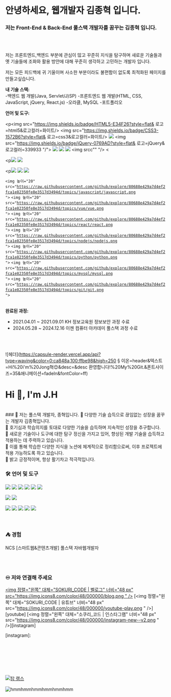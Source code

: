 <h1 정렬="가운데">안녕하세요, 웹개발자 김종혁 입니다. </h1>
<h3 align="중심">
 저는 Front-End & Back-End 풀스택 개발자를 꿈꾸는 김종혁 입니다.
</h3>
<br /><br />
<p>
저는 프론트엔드,백엔드 부분에 관심이 많고 꾸준히 지식을 탐구하며 새로운 기술들과 옛 기술들에 조화와 활용 방안에 대해 꾸준히 생각하고 고민하는 개발자 입니다.
  
저는 모든 피드백에 귀 기울이며 사소한 부분이라도 불편함이 없도록 최적화된 페이지를 만들고싶습니다.
</p>
  <!-- 
- 💼 IT 풀스택 강의가 필요하세요? 의뢰해 주세요, [이메일](mailto:indopop@naver.com ) :)
- 💬 어떠한 것이든 문의해 주세요, 기꺼이 도움을;;
<br>
 -->

**내 기술 스택:**  
-백엔드 웹 개발(Java, Servlet/J)SP)
-프론트엔드 웹 개발(HTML, CSS, JavaScript, jQuery, React.js)
-오라클, MySQL
-포트폴리오
<br>


**언어 및 도구:**
<!-- 뱃지 사용방법 -->
  <!-- 뱃지 아이콘 사이트 -->
  <!-- <img src="https://img.shields.io/badge/ {내용}-{배경 색깔}?style={스타일}&logo={로고이름}&logoColor={로고 색깔}"/> -->
  
<p<img src="https://img.shields.io/badge/HTML5-E34F26?style=flat& 로고=html5&로고컬러=화이트/> <img src="https://img.shields.io/badge/CSS3-1572B6?style=flat& 로고=css3&로고컬러=화이트/> <img src="https://img.shields.io/badge/JavaScript-gray?style=flat& 로고=java스크립트&로고컬러=F7DF1E"/> <img src="https://img.shields.io/badge/jQuery-0769AD?style=flat& 로고=jQuery&로고컬러=339933 "/"> <img src="https://img.shields.io/badge/React-white?style=flat&logo=React&logoColor=61DAFB "/> <img src="https://img.shields.io/badge/React-white?style=flat&logo=React&logoColor=61DAFB "/> <img src="https://img.shields.io/badge/React-white?style=flat&logo=React&logoColor=61DAFB "/> <img srcc"" "/> <</p>

<p<img src="https://img.shields.io/badge/Oracle-F80000?style=flat&logo=Oracle&logoColor=4479A1 "/> <img src="https://img.shields.io/badge/JAVA-8F0000?style=flat&logo&logoColor=4479A1 "/></p>

<p<img src="https://img.shields.io/badge/Notion-ffffff?style=flat&logo=Notion&logoColor=black "/> <img src="https://img.shields.io/badge/GitHub-gray?style=flat&logo=GitHub&logoColor=black "/> <img src="https://img.shields.io/badge/Git-blue?style=flat&logo=Git&logoColor=F05032 "/> </p>
<code><img 높이="20" src="https://raw.githubusercontent.com/github/explore/80688e429a7d4ef2fca1e82350fe8e3517d3494d/topics/javascript/javascript.png "></code>
<code><img 높이="20" src="https://raw.githubusercontent.com/github/explore/80688e429a7d4ef2fca1e82350fe8e3517d3494d/topics/vue/vue.png "></code>
<code><img 높이="20" src="https://raw.githubusercontent.com/github/explore/80688e429a7d4ef2fca1e82350fe8e3517d3494d/topics/react/react.png "></code>
<code><img 높이="20" src="https://raw.githubusercontent.com/github/explore/80688e429a7d4ef2fca1e82350fe8e3517d3494d/topics/nodejs/nodejs.png "></code>
<code><img 높이="20" src="https://raw.githubusercontent.com/github/explore/80688e429a7d4ef2fca1e82350fe8e3517d3494d/topics/python/python.png "></code>
<code><img 높이="20" src="https://raw.githubusercontent.com/github/explore/80688e429a7d4ef2fca1e82350fe8e3517d3494d/topics/mysql/mysql.png "></code>
<code><img 높이="20" src="https://raw.githubusercontent.com/github/explore/80688e429a7d4ef2fca1e82350fe8e3517d3494d/topics/git/git.png "></code>
<br>
<br>

**완료된 과정:** 

- 2021.04.01 ~ 2021.09.01 KH 정보교육원 정보보안 과정 수료
- 2024.05.28 ~ 2024.12.16 이젠 컴퓨터 아카데미 풀스택 과정 수료
<br /><br />


<br />

<!--![헤더](https://capsule-render.vercel.app/api?type=waving&color=0:ca848a,100:ffbe98&hight=250 § 이온=header&텍스트=환영합니다!😊&desc=이 %20%20Git&fontSize=60&애니메이션=fadeIn&fontColor=ff) -->
![헤더](https://capsule-render.vercel.app/api?type=waving&color=0:ca848a,100:ffbe98&high=250 § 이온=header&텍스트=Hi%20i'm%20Jong혁😊&desc=&desc 환영합니다!%20My%20Git.&폰트사이즈=35&애니메이션=fadeIn&fontColor=ff) 




<h1>Hi 👋, I'm J.H</h1>
<br>
### 🙋 저는 풀스택 개발자, 종혁입니다. 
🔅 다양한 기술 습득으로 끊임없는 성장을 꿈꾸는 개발자 김종혁입니다. <br>
🔅 호기심과 학습의지를 토대로 다양한 기술을 습득하며 지속적인 성장을 추구합니다. <br>
🔅 새로운 기술이나 도구에 대한 탐구 정신을 가지고 있어, 향상된 개발 기술을 습득하고 적용하는 데 주력하고 있습니다. <br>
🔅 이를 통해 학습한 다양한 지식을 노션에 체계적으로 정리함으로써, 이후 프로젝트에 적용 가능하도록 하고 있습니다. <br>
🔅 밝고 긍정적이며, 항상 활기차고 적극적입니다.

<br>

### 🛠 언어 및 도구
<p>
 <img src="https://img.shields.io/badge/HTML5-E34F26?style=flat-square&logo=html5&logoColor=fff "/>
 <img src="https://img.shields.io/badge/CSS3-1572B6?style=flat-square&logo=css3&logoColor=fff "/> 
 <img src="https://img.shields.io/badge/JavaScript-F7DF1E?style=flat-square&logo=JavaScript&logoColor=fff "/> 
 <img src="https://img.shields.io/badge/jQuery-0769AD?style=flat-square&logo=jQuery&logoColor=fff "/> 
 <img src="https://img.shields.io/badge/React-61DAFB?style=flat-square&logo=React&logoColor=fff "/>
 <img src="https://img.shields.io/badge/Spring-6DB33F?style=flat-square&logo=spring&logoColor=fff "/>
</p>
<p>
 <img src="https://img.shields.io/badge/Oracle-F80000?style=flat-square&logo=Oracle&logoColor=4479A1 "/> 
 <img src="https://img.shields.io/badge/JAVA-8F0000?style=flat-square&logo=Java&logoColor=4479A1 "/>
</p>
<p>
 <img src="https://img.shields.io/badge/Notion-ffffff?style=flat-square& 로고=notion&logoColor=black "/> 
 <img src="https://img.shields.io/badge/GitHub-gray?style=flat-square&logo=GitHub&logoColor=black "/> 
 <img src="https://img.shields.io/badge/Git-blue?style=flat-square&logo=Git&logoColor=F05032 "/> 
 <img src="https://img.shields.io/badge/Visual 스튜디오 코드-007ACC?style=평방정계 & 로고=비주얼스튜디오코드 & 로고컬러=#007ACC"/> 
 <img src="https://img.shields.io/badge/Eclipse IDE-2C2255?style=플랫 스퀘어&로고=eclipse ide&logoColor=#fff"/> 
</p>

<br>

### ⛺ 경험
<p>NCS [스마트웹&콘텐츠개발] 풀스택 자바웹개발자</p>

<br>
    
<br>

### ♾️ 저와 연결해 주세요

[<img 정렬="왼쪽" 대체="SOKURI_CODE | 벨로그" 너비="48 px" src="https://img.icons8.com/color/48/000000/blog.png " />][website]
[<img 정렬="왼쪽" 대체="SOKURI_CODE | 유튜브" 너비="48 px" src="https://img.icons8.com/color/48/000000/youtube-play.png " />][youtube]
[<img 정렬="왼쪽" 대체="소쿠리_코드 | 인스타그램" 너비="48 px" src="https://img.icons8.com/color/48/000000/instagram-new--v2.png " />][instagram]

[website]:
[youtube]:
[instagram]:

<br><br><br><br><br><br>
 [![탑 랭스](https://github-readme-stats.vercel.app/api/top-langs/?username=흠흠&layout=donut)](https://github.com/hmmhmmhmmhmm/reacttest)
<!-- [Top Langs](https://g hitub-readme-stats.vercel.app/api/top-langs/?username=anuraghazra&layout=donut)(https://github.com/anuraghazra/github-readme-stats) -->


<img align="center" src="https://github-readme-stats.vercel.app/api?username=hmmhmmhmmhmm&show_icons=true&locale=en" alt="hmmhmmhmmhmmhmmhmm" />

<!--
**hmmhmmhmmhmmhmmhmmhmmhmm**는 GitHub 프로필에 'README.md ' (이 파일)이 표시되기 때문에 ✨ _special_ ✨ 저장소입니다.

다음은 여러분을 시작하게 할 몇 가지 아이디어입니다:

- 🔭 현재 작업 중입니다 ...
- 🌱 저는 현재 배우고 있습니다 ...
- 👯 저는 ...에 대해 협력하고 싶습니다.
- 🤔 도움을 구하고 있습니다 ...
- 💬 저에게 물어보세요 ...
- 📫 나에게 연락하는 방법: ...
- 😄 대명사: ...
- ⚡ 재미있는 사실: ...
-->
